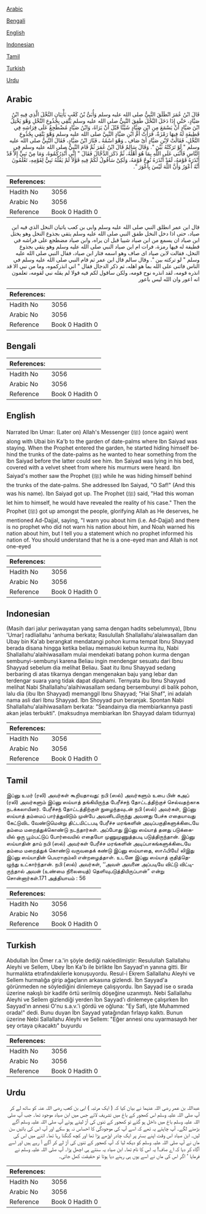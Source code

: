 [Arabic](#arabic)

[Bengali](#bengali)

[English](#english)

[Indonesian](#indonesian)

[Tamil](#tamil)

[Turkish](#turkish)

[Urdu](#urdu)

## Arabic


<div dir="rtl" lang="ar" style={{fontSize:'larger',backgroundColor:'#f8f9fa',padding:20}}>
قَالَ ابْنُ عُمَرَ انْطَلَقَ النَّبِيُّ صلى الله عليه وسلم وَأُبَىُّ بْنُ كَعْبٍ يَأْتِيَانِ النَّخْلَ الَّذِي فِيهِ ابْنُ صَيَّادٍ، حَتَّى إِذَا دَخَلَ النَّخْلَ طَفِقَ النَّبِيُّ صلى الله عليه وسلم يَتَّقِي بِجُذُوعِ النَّخْلِ وَهْوَ يَخْتِلُ ابْنَ صَيَّادٍ أَنْ يَسْمَعَ مِنِ ابْنِ صَيَّادٍ شَيْئًا قَبْلَ أَنْ يَرَاهُ، وَابْنُ صَيَّادٍ مُضْطَجِعٌ عَلَى فِرَاشِهِ فِي قَطِيفَةٍ لَهُ فِيهَا رَمْزَةٌ، فَرَأَتْ أُمُّ ابْنِ صَيَّادٍ النَّبِيَّ صلى الله عليه وسلم وَهْوَ يَتَّقِي بِجُذُوعِ النَّخْلِ، فَقَالَتْ لاِبْنِ صَيَّادٍ أَىْ صَافِ ـ وَهْوَ اسْمُهُ ـ فَثَارَ ابْنُ صَيَّادٍ، فَقَالَ النَّبِيُّ صلى الله عليه وسلم ‏"‏ لَوْ تَرَكَتْهُ بَيَّنَ ‏"‏‏.‏ وَقَالَ سَالِمٌ قَالَ ابْنُ عُمَرَ ثُمَّ قَامَ النَّبِيُّ صلى الله عليه وسلم فِي النَّاسِ فَأَثْنَى عَلَى اللَّهِ بِمَا هُوَ أَهْلُهُ، ثُمَّ ذَكَرَ الدَّجَّالَ فَقَالَ ‏"‏ إِنِّي أُنْذِرُكُمُوهُ، وَمَا مِنْ نَبِيٍّ إِلاَّ قَدْ أَنْذَرَهُ قَوْمَهُ، لَقَدْ أَنْذَرَهُ نُوحٌ قَوْمَهُ، وَلَكِنْ سَأَقُولُ لَكُمْ فِيهِ قَوْلاً لَمْ يَقُلْهُ نَبِيٌّ لِقَوْمِهِ، تَعْلَمُونَ أَنَّهُ أَعْوَرُ وَأَنَّ اللَّهَ لَيْسَ بِأَعْوَرَ ‏"‏‏.‏
</div>
<div style={{backgroundColor:'#f8f9fa',padding:20, marginBottom: 10}}><table> <thead> <tr> <th>References:</th> <th></th> </tr> </thead> <tbody><tr><td>Hadith No</td><td>3056</td></tr><tr><td>Arabic No</td><td>3056</td></tr><tr><td>Reference</td><td>Book 0 Hadith 0</td></tr></tbody></table></div>


<div dir="rtl" lang="ar" style={{fontSize:'larger',backgroundColor:'#f8f9fa',padding:20}}>
قال ابن عمر انطلق النبي صلى الله عليه وسلم وابى بن كعب ياتيان النخل الذي فيه ابن صياد، حتى اذا دخل النخل طفق النبي صلى الله عليه وسلم يتقي بجذوع النخل وهو يختل ابن صياد ان يسمع من ابن صياد شييا قبل ان يراه، وابن صياد مضطجع على فراشه في قطيفة له فيها رمزة، فرات ام ابن صياد النبي صلى الله عليه وسلم وهو يتقي بجذوع النخل، فقالت لابن صياد اى صاف وهو اسمه فثار ابن صياد، فقال النبي صلى الله عليه وسلم " لو تركته بين ". وقال سالم قال ابن عمر ثم قام النبي صلى الله عليه وسلم في الناس فاثنى على الله بما هو اهله، ثم ذكر الدجال فقال " اني انذركموه، وما من نبي الا قد انذره قومه، لقد انذره نوح قومه، ولكن ساقول لكم فيه قولا لم يقله نبي لقومه، تعلمون انه اعور وان الله ليس باعور
</div>
<div style={{backgroundColor:'#f8f9fa',padding:20, marginBottom: 10}}><table> <thead> <tr> <th>References:</th> <th></th> </tr> </thead> <tbody><tr><td>Hadith No</td><td>3056</td></tr><tr><td>Arabic No</td><td>3056</td></tr><tr><td>Reference</td><td>Book 0 Hadith 0</td></tr></tbody></table></div>

## Bengali


<div dir="ltr" lang="bn" style={{fontSize:'larger',backgroundColor:'#f8f9fa',padding:20}}>

</div>
<div style={{backgroundColor:'#f8f9fa',padding:20, marginBottom: 10}}><table> <thead> <tr> <th>References:</th> <th></th> </tr> </thead> <tbody><tr><td>Hadith No</td><td>3056</td></tr><tr><td>Arabic No</td><td>3056</td></tr><tr><td>Reference</td><td>Book 0 Hadith 0</td></tr></tbody></table></div>

## English


<div dir="ltr" lang="en" style={{fontSize:'larger',backgroundColor:'#f8f9fa',padding:20}}>
Narrated Ibn Umar: (Later on) Allah's Messenger (ﷺ) (once again) went along with Ubai bin Ka'b to the garden of date-palms where Ibn Saiyad was staying. When the Prophet entered the garden, he started hiding himself behind the trunks of the date-palms as he wanted to hear something from the Ibn Saiyad before the latter could see him. Ibn Saiyad was lying in his bed, covered with a velvet sheet from where his murmurs were heard. Ibn Saiyad's mother saw the Prophet (ﷺ) while he was hiding himself behind the trunks of the date-palms. She addressed Ibn Saiyad, "O Saf!" (And this was his name). Ibn Saiyad got up. The Prophet (ﷺ) said, "Had this woman let him to himself, he would have revealed the reality of his case." Then the Prophet (ﷺ) got up amongst the people, glorifying Allah as He deserves, he mentioned Ad-Dajjal, saying, "I warn you about him (i.e. Ad-Dajjal) and there is no prophet who did not warn his nation about him, and Noah warned his nation about him, but I tell you a statement which no prophet informed his nation of. You should understand that he is a one-eyed man and Allah is not one-eyed
</div>
<div style={{backgroundColor:'#f8f9fa',padding:20, marginBottom: 10}}><table> <thead> <tr> <th>References:</th> <th></th> </tr> </thead> <tbody><tr><td>Hadith No</td><td>3056</td></tr><tr><td>Arabic No</td><td>3056</td></tr><tr><td>Reference</td><td>Book 0 Hadith 0</td></tr></tbody></table></div>

## Indonesian


<div dir="ltr" lang="id" style={{fontSize:'larger',backgroundColor:'#f8f9fa',padding:20}}>
(Masih dari jalur periwayatan yang sama dengan hadits sebelumnya), [Ibnu 'Umar] radliallahu 'anhuma berkata; Rasulullah Shallallahu'alaiwasallam dan Ubay bin Ka'ab berangkat mendatangi pohon kurma tempat Ibnu Shayyad berada disana hingga ketika beliau memasuki kebun kurma itu, Nabi Shallallahu'alaihiwasallam mulai mendekati batang pohon kurma dengan sembunyi-sembunyi karena Beliau ingin mendengar sesuatu dari Ibnu Shayyad sebelum dia melihat Beliau. Saat itu Ibnu Shayyad sedang berbaring di atas tikarnya dengan mengenakan baju yang lebar dan terdengar suara yang tidak dapat dipahami. Ternyata ibu Ibnu Shayyad melihat Nabi Shallallahu'alaihiwasallam sedang bersembunyi di balik pohon, lalu dia (ibu Ibn Shayyad) memanggil Ibnu Shayyad; "Hai Shaf", ini adalah nama asli dari Ibnu Shayyad. Ibn Shoyyad pun beranjak. Spontan Nabi Shallallahu'alaihiwasallam berkata: "Seandainya dia membiarkannya pasti akan jelas terbukti". (maksudnya membiarkan Ibn Shayyad dalam tidurnya)
</div>
<div style={{backgroundColor:'#f8f9fa',padding:20, marginBottom: 10}}><table> <thead> <tr> <th>References:</th> <th></th> </tr> </thead> <tbody><tr><td>Hadith No</td><td>3056</td></tr><tr><td>Arabic No</td><td>3056</td></tr><tr><td>Reference</td><td>Book 0 Hadith 0</td></tr></tbody></table></div>

## Tamil


<div dir="ltr" lang="ta" style={{fontSize:'larger',backgroundColor:'#f8f9fa',padding:20}}>
இப்னு உமர் (ரலி) அவர்கள் கூறியதாவது: நபி (ஸல்) அவர்களும் உபை பின் கஅப் (ரலி) அவர்களும் இப்னு ஸய்யாத் தங்கியிருந்த பேரீச்சந் தோட்டத்திற்குச் செல்வதற்காக நடக்கலாயினர். பேரீச்சந் தோட்டத்திற்குள் நுழைந்தவுடன் நபி (ஸல்) அவர்கள், இப்னு ஸய்யாத் தம்மைப் பார்த்துவிடும் முன்பே அவனிடமிருந்து அவனது பேச்சு எதையாவது கேட்டுவிட வேண்டுமென்று திட்டமிட்டபடி பேரீச்ச மரங்களின் அடிப்பகுதிகளுக்கிடையே தம்மை மறைத்துக்கொண்டு நடந்தார்கள். அப்போது இப்னு ஸய்யாத் தனது படுக்கையில் ஒரு பூம்பட்டுப் போர்வையில் எதையோ முணுமுணுத்தபடி படுத்திருந்தான். இப்னு ஸய்யாதின் தாய் நபி (ஸல்) அவர்கள் பேரீச்ச மரங்களின் அடிப்பாகங்களுக்கிடையே தம்மை மறைத்துக் கொண்டு வருவதைக் கண்டு இப்னு ஸய்யாதை, ஸாஃபியே! லிஇது இப்னு ஸய்யாதின் பெயராகும்லி என்றழைத்தாள். உடனே இப்னு ஸய்யாத் குதித்தெழுந்து உட்கார்ந்தான். நபி (ஸல்) அவர்கள், ‘‘அவள் அவனை அப்படியே விட்டு விட்டிருந்தால் அவன் (உண்மை நிலையைத்) தெளிவுபடுத்தியிருப்பான்” என்று சொன்னார்கள்.171 அத்தியாயம் : 56
</div>
<div style={{backgroundColor:'#f8f9fa',padding:20, marginBottom: 10}}><table> <thead> <tr> <th>References:</th> <th></th> </tr> </thead> <tbody><tr><td>Hadith No</td><td>3056</td></tr><tr><td>Arabic No</td><td>3056</td></tr><tr><td>Reference</td><td>Book 0 Hadith 0</td></tr></tbody></table></div>

## Turkish


<div dir="ltr" lang="tr" style={{fontSize:'larger',backgroundColor:'#f8f9fa',padding:20}}>
Abdullah İbn Ömer r.a.'in şöyle dediği nakledilmiştir: Resulullah Sallallahu Aleyhi ve Sellem, Ubey İbn Ka'b ile birlikte İbn Sayyad'ın yanına gitti. Bir hurmalıkta etrafındakilerle konuşuyordu. Resul-i Ekrem Sallallahu Aleyhi ve Sellem hurmalığa girip ağaçların arkasına gizlendi. İbn Sayyad'a görünmeden ne söylediğini dinlemeye çalışıyordu. İbn Sayyad ise o sırada üzerine nakışlı bir kadife örtü serilmiş döşeğine uzanmıştı. Nebi Sallallahu Aleyhi ve Sellem gizlendiği yerden İbn Sayyad'ı dinlemeye çalışırken İbn Sayyad'ın annesi O'nu s.a.v.'i gördü ve oğluna: "Ey Safi, işte Muhammed orada!" dedi. Bunu duyan İbn Sayyad yatağından fırlayıp kalktı. Bunun üzerine Nebi Sallallahu Aleyhi ve Sellem: "Eğer annesi onu uyarmasaydı her şey ortaya çıkacaktı" buyurdu
</div>
<div style={{backgroundColor:'#f8f9fa',padding:20, marginBottom: 10}}><table> <thead> <tr> <th>References:</th> <th></th> </tr> </thead> <tbody><tr><td>Hadith No</td><td>3056</td></tr><tr><td>Arabic No</td><td>3056</td></tr><tr><td>Reference</td><td>Book 0 Hadith 0</td></tr></tbody></table></div>

## Urdu


<div dir="rtl" lang="ur" style={{fontSize:'larger',backgroundColor:'#f8f9fa',padding:20}}>
عبداللہ بن عمر رضی اللہ عنہما نے بیان کیا کہ ( ایک مرتبہ ) ابی بن کعب رضی اللہ عنہ کو ساتھ لے کر آپ صلی اللہ علیہ وسلم اس کھجور کے باغ میں تشریف لائے جس میں ابن صیاد موجود تھا۔ جب آپ صلی اللہ علیہ وسلم باغ میں داخل ہو گئے تو کھجور کے تنوں کی آڑ لیتے ہوئے آپ صلی اللہ علیہ وسلم آگے بڑھنے لگے۔ آپ چاہتے یہ تھے کہ اسے آپ کی موجودگی کا احساس نہ ہو سکے اور آپ اس کی باتیں سن لیں۔ ابن صیاد اس وقت اپنے بستر پر ایک چادر اوڑھے پڑا تھا اور کچھ گنگنا رہا تھا۔ اتنے میں اس کی ماں نے آپ صلی اللہ علیہ وسلم کو دیکھ لیا کہ آپ کھجور کے تنوں کی آڑ لے کر آگے آ رہے ہیں اور اسے آگاہ کر دیا کہ اے صاف! یہ اس کا نام تھا۔ ابن صیاد یہ سنتے ہی اچھل پڑا۔ آپ صلی اللہ علیہ وسلم نے فرمایا ‘ اگر اس کی ماں نے اسے یوں ہی رہنے دیا ہوتا تو حقیقت کھل جاتی۔
</div>
<div style={{backgroundColor:'#f8f9fa',padding:20, marginBottom: 10}}><table> <thead> <tr> <th>References:</th> <th></th> </tr> </thead> <tbody><tr><td>Hadith No</td><td>3056</td></tr><tr><td>Arabic No</td><td>3056</td></tr><tr><td>Reference</td><td>Book 0 Hadith 0</td></tr></tbody></table></div>